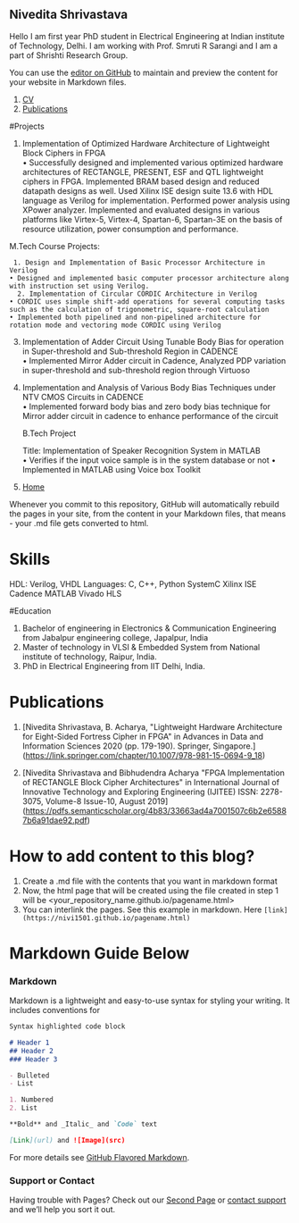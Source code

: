 ## Nivedita Shrivastava

Hello
I am first year PhD student in Electrical Engineering at Indian institute of Technology, Delhi. I am working with Prof. Smruti R Sarangi and I am a part of Shrishti Research Group.

You can use the [editor on GitHub](https://github.com/nivi1501/nivi1501.github.io/edit/master/index.md) to maintain and preview the content for your website in Markdown files.

1. [CV](https://nivi1501.github.io/cv.html)  
2. [Publications](https://nivi1501.github.io/publications.html)  

#Projects
  1. Implementation of Optimized Hardware Architecture of Lightweight Block Ciphers in FPGA                                                                                   
    • Successfully designed and implemented various optimized hardware architectures of RECTANGLE, PRESENT, ESF and QTL lightweight ciphers in FPGA. Implemented BRAM based design and reduced datapath designs as well. Used Xilinx ISE design suite 13.6 with HDL language as Verilog for implementation. Performed power analysis using XPower analyzer. Implemented and evaluated designs in various platforms like Virtex-5, Virtex-4, Spartan-6, Spartan-3E on the basis of resource utilization, power consumption and performance.  
    
   M.Tech Course Projects:
   
     1. Design and Implementation of Basic Processor Architecture in Verilog					                                                                         
    • Designed and implemented basic computer processor architecture along with instruction set using Verilog.
      2. Implementation of Circular CORDIC Architecture in Verilog                                                                                
    • CORDIC uses simple shift-add operations for several computing tasks such as the calculation of trigonometric, square-root calculation
    • Implemented both pipelined and non-pipelined architecture for rotation mode and vectoring mode CORDIC using Verilog
3. Implementation of Adder Circuit Using Tunable Body Bias for operation in Super-threshold and Sub-threshold   Region in CADENCE        
    • Implemented Mirror Adder circuit in Cadence, Analyzed PDP variation in super-threshold and sub-threshold region  through Virtuoso 
4.  Implementation and Analysis of Various Body Bias Techniques under NTV CMOS Circuits in CADENCE                                                                                                              
    • Implemented forward body bias and zero body bias technique for Mirror adder circuit in cadence to enhance performance of the circuit
    
    B.Tech Project
    
    Title: Implementation of Speaker Recognition System in MATLAB                                                                                                                                                             
    • Verifies if the input voice sample is in the system database or not
    • Implemented in MATLAB using Voice box Toolkit
    
4. [Home](https://nivi1501.github.io/index.html)  

Whenever you commit to this repository, GitHub will automatically rebuild the pages in your site, from the content in your Markdown files, that means - your .md file gets converted to html.

# Skills

HDL: Verilog, VHDL
Languages: C, C++, Python
SystemC
Xilinx ISE
Cadence 
MATLAB
Vivado HLS

#Education
1. Bachelor of engineering in Electronics &  Communication Engineering from Jabalpur engineering college, Japalpur, India
2. Master of technology in VLSI & Embedded System from National institute of technology, Raipur, India.    
3. PhD in Electrical Engineering from IIT Delhi, India.

# Publications
1. [Nivedita Shrivastava, B. Acharya, "Lightweight Hardware Architecture for Eight-Sided Fortress Cipher in FPGA" in Advances in Data and Information Sciences 2020 (pp. 179-190). Springer, Singapore.] (https://link.springer.com/chapter/10.1007/978-981-15-0694-9_18)

2. [Nivedita Shrivastava and Bibhudendra Acharya "FPGA Implementation of RECTANGLE Block Cipher Architectures" in International Journal of Innovative Technology and Exploring Engineering (IJITEE)
ISSN: 2278-3075, Volume-8 Issue-10, August 2019] (https://pdfs.semanticscholar.org/4b83/33663ad4a7001507c6b2e65887b6a91dae92.pdf)



# How to add content to this blog?

1. Create a <pagename>.md file with the contents that you want in markdown format  
2. Now, the html page that will be created using the file created in step 1 will be <your_repository_name.github.io/pagename.html>
3. You can interlink the pages. See this example in markdown. Here ```[link](https://nivi1501.github.io/pagename.html)```

# Markdown Guide Below
### Markdown

Markdown is a lightweight and easy-to-use syntax for styling your writing. It includes conventions for

```markdown
Syntax highlighted code block

# Header 1
## Header 2
### Header 3

- Bulleted
- List

1. Numbered
2. List

**Bold** and _Italic_ and `Code` text

[Link](url) and ![Image](src)
```
For more details see [GitHub Flavored Markdown](https://guides.github.com/features/mastering-markdown/).

### Support or Contact

Having trouble with Pages? Check out our [Second Page](https://nivi1501.github.io/second.html) or [contact support](https://github.com/contact) and we’ll help you sort it out.
